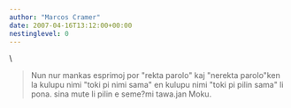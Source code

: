 ```yaml
---
author: "Marcos Cramer"
date: 2007-04-16T13:12:00+00:00
nestinglevel: 0
---
```

\
> Nun nur mankas esprimoj por "rekta parolo" kaj "nerekta parolo"ken la kulupu nimi "toki pi nimi sama" en kulupu nimi "toki pi pilin sama" li pona. sina mute li pilin e seme?mi tawa.jan Moku.